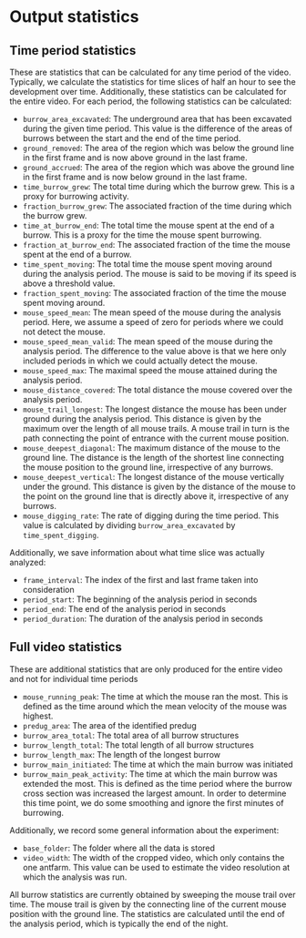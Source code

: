 # Output statistics

## Time period statistics
These are statistics that can be calculated for any time period of the video.
Typically, we calculate the statistics for time slices of half an hour to see the
development over time. Additionally, these statistics can be calculated for
the entire video.
For each period, the following statistics can be calculated:

* `burrow_area_excavated`: The underground area that has been excavated during
    the given time period. This value is the difference of the areas of burrows
    between the start and the end of the time period.   
* `ground_removed`: The area of the region which was below the ground line in the
    first frame and is now above ground in the last frame.
* `ground_accrued`: The area of the region which was above the ground line in the
    first frame and is now below ground in the last frame.
* `time_burrow_grew`: The total time during which the burrow grew. This is a
    proxy for burrowing activity.
* `fraction_burrow_grew`: The associated fraction of the time during which the
    burrow grew.
* `time_at_burrow_end`: The total time the mouse spent at the end of a burrow.
    This is a proxy for the time the mouse spent burrowing. 
* `fraction_at_burrow_end`: The associated fraction of the time the mouse spent
    at the end of a burrow.
* `time_spent_moving`: The total time the mouse spent moving around during the
    analysis period. The mouse is said to be moving if its speed is above a
    threshold value.
* `fraction_spent_moving`: The associated fraction of the time the mouse spent
    moving around.
* `mouse_speed_mean`: The mean speed of the mouse during the analysis period.
    Here, we assume a speed of zero for periods where we could not detect the
    mouse.
* `mouse_speed_mean_valid`: The mean speed of the mouse during the analysis period.
    The difference to the value above is that we here only included periods in
    which we could actually detect the mouse.
* `mouse_speed_max`: The maximal speed the mouse attained during the analysis
    period.
* `mouse_distance_covered`: The total distance the mouse covered over the
    analysis period.
* `mouse_trail_longest`: The longest distance the mouse has been under ground
    during the analysis period. This distance is given by the maximum over the
    length of all mouse trails. A mouse trail in turn is the path connecting
    the point of entrance with the current mouse position.
* `mouse_deepest_diagonal`: The maximum distance of the mouse to the ground
    line. The distance is the length of the shortest line connecting the mouse
    position to the ground line, irrespective of any burrows.
* `mouse_deepest_vertical`: The longest distance of the mouse vertically under
    the ground. This distance is given by the distance of the mouse to the point
    on the ground line that is directly above it, irrespective of any burrows.
* `mouse_digging_rate`: The rate of digging during the time period. This value
    is calculated by dividing `burrow_area_excavated` by `time_spent_digging`.
    
Additionally, we save information about what time slice was actually analyzed:

* `frame_interval`: The index of the first and last frame taken into consideration
* `period_start`: The beginning of the analysis period in seconds 
* `period_end`: The end of the analysis period in seconds 
* `period_duration`: The duration of the analysis period in seconds 


## Full video statistics
These are additional statistics that are only produced for the entire video and 
not for individual time periods

* `mouse_running_peak`: The time at which the mouse ran the most. This is
    defined as the time around which the mean velocity of the mouse was highest.
* `predug_area`: The area of the identified predug
* `burrow_area_total`: The total area of all burrow structures
* `burrow_length_total`: The total length of all burrow structures  
* `burrow_length_max`: The length of the longest burrow
* `burrow_main_initiated`: The time at which the main burrow was initiated
* `burrow_main_peak_activity`: The time at which the main burrow was extended
    the most. This is defined as the time period where the burrow cross section
    was increased the largest amount. In order to determine this time point, we
    do some smoothing and ignore the first minutes of burrowing.

Additionally, we record some general information about the experiment: 
* `base_folder`: The folder where all the data is stored
* `video_width`: The width of the cropped video, which only contains the one
    antfarm. This value can be used to estimate the video resolution at which
    the analysis was run.

All burrow statistics are currently obtained by sweeping the mouse trail over
time.
The mouse trail is given by the connecting line of the current mouse position
with the ground line.
The statistics are calculated until the end of the analysis period, which is
typically the end of the night.